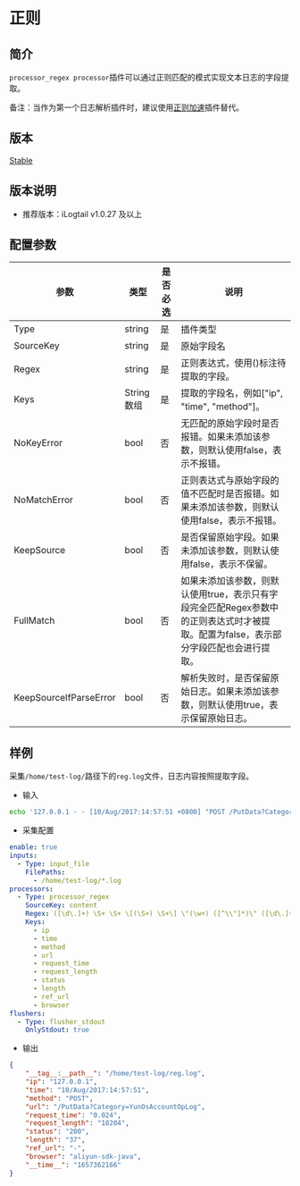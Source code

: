# 正则

## 简介

`processor_regex processor`插件可以通过正则匹配的模式实现文本日志的字段提取。

备注：当作为第一个日志解析插件时，建议使用[正则加速](../accelerator/regex-accelerate.md)插件替代。

## 版本

[Stable](../../stability-level.md)

## 版本说明

* 推荐版本：iLogtail v1.0.27 及以上

## 配置参数

| 参数           | 类型       | 是否必选 | 说明                                                                        |
| ------------ | -------- | ---- | ------------------------------------------------------------------------- |
| Type         | string   | 是    | 插件类型                                                                      |
| SourceKey    | string   | 是    | 原始字段名                                                                     |
| Regex        | string   | 是    | 正则表达式，使用()标注待提取的字段。                                                       |
| Keys         | String数组 | 是    | 提取的字段名，例如\["ip", "time", "method"]。                                       |
| NoKeyError   | bool  | 否    | 无匹配的原始字段时是否报错。如果未添加该参数，则默认使用false，表示不报错。                                  |
| NoMatchError | bool  | 否    | 正则表达式与原始字段的值不匹配时是否报错。如果未添加该参数，则默认使用false，表示不报错。                           |
| KeepSource   | bool  | 否    | 是否保留原始字段。如果未添加该参数，则默认使用false，表示不保留。                                       |
| FullMatch    | bool  | 否    | 如果未添加该参数，则默认使用true，表示只有字段完全匹配Regex参数中的正则表达式时才被提取。配置为false，表示部分字段匹配也会进行提取。 |
| KeepSourceIfParseError | bool | 否    | 解析失败时，是否保留原始日志。如果未添加该参数，则默认使用true，表示保留原始日志。       |

## 样例

采集`/home/test-log/`路径下的`reg.log`文件，日志内容按照提取字段。

* 输入

```bash
echo '127.0.0.1 - - [10/Aug/2017:14:57:51 +0800] "POST /PutData?Category=YunOsAccountOpLog" 0.024 18204 200 37 "-" "aliyun-sdk-java"' >> /home/test-log/reg.log
```

* 采集配置

```yaml
enable: true
inputs:
  - Type: input_file
    FilePaths: 
      - /home/test-log/*.log
processors:
  - Type: processor_regex
    SourceKey: content
    Regex: ([\d\.]+) \S+ \S+ \[(\S+) \S+\] \"(\w+) ([^\\"]*)\" ([\d\.]+) (\d+) (\d+) (\d+|-) \"([^\\"]*)\" \"([^\\"]*)\"
    Keys:
      - ip
      - time
      - method
      - url
      - request_time
      - request_length
      - status
      - length
      - ref_url
      - browser
flushers:
  - Type: flusher_stdout
    OnlyStdout: true
```

* 输出

```json
{
    "__tag__:__path__": "/home/test-log/reg.log",
    "ip": "127.0.0.1",
    "time": "10/Aug/2017:14:57:51",
    "method": "POST",
    "url": "/PutData?Category=YunOsAccountOpLog",
    "request_time": "0.024",
    "request_length": "18204",
    "status": "200",
    "length": "37",
    "ref_url": "-",
    "browser": "aliyun-sdk-java",
    "__time__": "1657362166"
}
```
